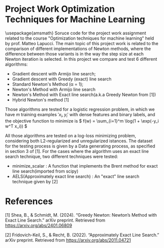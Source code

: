 # Project Work Optimization Techniques for Machine Learning 


\usepackage{amsmath}
Soruce code for the project work assignment related to the course "Optimization techniques for machine learning" held by prof. Matteo Lapucci. 
The main topic of this project work is related to the comparison of different implementations of Newton methods, where the difference between those variants is in the way the step size at each Newton iteration is selected.
In this project we compare and test 6 different algorithms:
<ul>
  <li>Gradient descent with Armijo line search;</li>
  <li>Gradient descent with Greedy (exact) line search</li>
  <li>Standard Newton's Method (α = 1);</li>
  <li>Newton's Method with Armijo line search</li>
  <li>Newton's Method with Exact line search(a.k.a Greedy Newton from [1])</li>
  <li>Hybrid Newton's method [1]</li>
</ul>

Those algorithms are tested for a logistic regression problem, in which we have $m$ training examples $'{x_i,y_i'}$ with dense features and binary labels, and the objective function to minimize is 
$
f(w) = \sum_{i=1}^m \log(1 + \exp(-y_i w^T x_i))
$

All those algorithms are tested on a log-loss minimizing problem, considering both L2-regularized and unregularized istances. The dataset for the testing process is given by a Data generating process, as specified in section 3 of [1]. For the cases where the 
algorithm uses an exact line search technique, two different techniques were tested: 
<ul>
  <li>minimize_scalar : A function that implements the Brent method for exact line search(imported from scipy)</li>
  <li>AELS(Approximately exact line search) : An "exact" line search technique given by [2] </li>
</ul>



<h1>References</h1>

[1]   Shea, B., & Schmidt, M. (2024). “Greedy Newton: Newton’s Method with Exact Line Search.” arXiv preprint. Retrieved from <a href="https://arxiv.org/abs/2401.06809">https://arxiv.org/abs/2401.06809</a>

[2]   Fridovich-Keil, S., & Recht, B. (2022). “Approximately Exact Line Search.” arXiv preprint. Retrieved from <a href="https://arxiv.org/abs/2011.04721">https://arxiv.org/abs/2011.04721</a>
